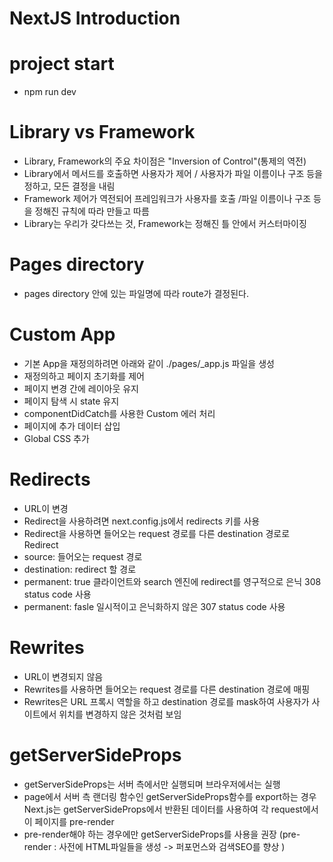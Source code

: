 # NextJS Introduction

# project start

- npm run dev

# Library vs Framework

- Library, Framework의 주요 차이점은 "Inversion of Control"(통제의 역전)
- Library에서 메서드를 호출하면 사용자가 제어 / 사용자가 파일 이름이나 구조 등을 정하고, 모든 결정을 내림
- Framework 제어가 역전되어 프레임워크가 사용자를 호출 /파일 이름이나 구조 등을 정해진 규칙에 따라 만들고 따름
- Library는 우리가 갖다쓰는 것, Framework는 정해진 틀 안에서 커스터마이징

# Pages directory

- pages directory 안에 있는 파일명에 따라 route가 결정된다.

# Custom App

- 기본 App을 재정의하려면 아래와 같이 ./pages/\_app.js 파일을 생성
- 재정의하고 페이지 초기화를 제어
- 페이지 변경 간에 레이아웃 유지
- 페이지 탐색 시 state 유지
- componentDidCatch를 사용한 Custom 에러 처리
- 페이지에 추가 데이터 삽입
- Global CSS 추가

# Redirects

- URL이 변경
- Redirect을 사용하려면 next.config.js에서 redirects 키를 사용
- Redirect을 사용하면 들어오는 request 경로를 다른 destination 경로로 Redirect
- source: 들어오는 request 경로
- destination: redirect 할 경로
- permanent: true 클라이언트와 search 엔진에 redirect를 영구적으로 은닉 308 status code 사용
- permanent: fasle 일시적이고 은닉화하지 않은 307 status code 사용

# Rewrites

- URL이 변경되지 않음
- Rewrites를 사용하면 들어오는 request 경로를 다른 destination 경로에 매핑
- Rewrites은 URL 프록시 역할을 하고 destination 경로를 mask하여 사용자가 사이트에서 위치를 변경하지 않은 것처럼 보임

# getServerSideProps

- getServerSideProps는 서버 측에서만 실행되며 브라우저에서는 실행
- page에서 서버 측 랜더링 함수인 getServerSideProps함수를 export하는 경우 Next.js는 getServerSideProps에서 반환된 데이터를 사용하여 각 request에서 이 페이지를 pre-render
- pre-render해야 하는 경우에만 getServerSideProps를 사용을 권장 (pre-render : 사전에 HTML파일들을 생성 -> 퍼포먼스와 검색SEO를 향상 )
